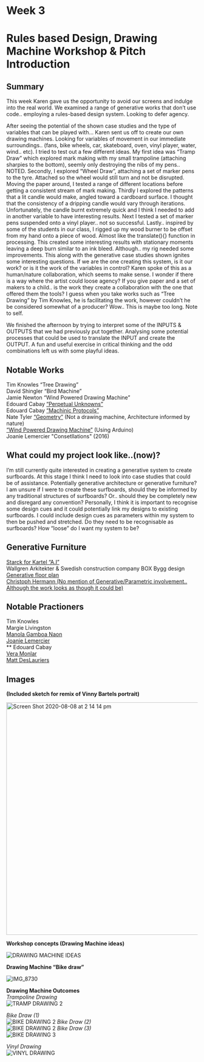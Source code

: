 # Week 3
# Rules based Design, Drawing Machine Workshop & Pitch Introduction

## Summary <br />
This week Karen gave us the opportunity to avoid our screens and indulge into the real world. We examined a range of generative works that don’t use code.. employing a rules-based design system. Looking to defer agency. <br />

After seeing the potential of the shown case studies and the type of variables that can be played with… Karen sent us off to create our own drawing machines. Looking for variables of movement in our immediate surroundings.. (fans, bike wheels, car, skateboard, oven, vinyl player, water, wind.. etc). I tried to test out a few different ideas. My first idea was “Tramp Draw” which explored mark making with my small trampoline (attaching sharpies to the bottom), seemly only destroying the nibs of my pens.. NOTED. Secondly, I explored “Wheel Draw”, attaching a set of marker pens to the tyre. Attached so the wheel would still turn and not be disrupted. Moving the paper around, I tested a range of different locations before getting a consistent stream of mark making. Thirdly I explored the patterns that a lit candle would make, angled toward a cardboard surface. I thought that the consistency of a dripping candle would vary through iterations. Unfortunately, the candle burnt extremely quick and I think I needed to add in another variable to have interesting results. Next I tested a set of marker pens suspended onto a vinyl player.. not so successful. Lastly.. inspired by some of the students in our class, I rigged up my wood burner to be offset from my hand onto a piece of wood. Almost like the translate(){} function in processing. This created some interesting results with stationary moments leaving a deep burn similar to an ink bleed. Although.. my rig needed some improvements. This along with the generative case studies shown ignites some interesting questions. If we are the one creating this system, is it our work? or is it the work of the variables in control? Karen spoke of this as a human/nature collaboration, which seems to make sense. I wonder if there is a way where the artist could loose agency? If you give paper and a set of makers to a child.. is the work they create a collaboration with the one that offered them the tools? I guess when you take works such as “Tree Drawing” by Tim Knowles, he is facilitating the work, however couldn’t he be considered somewhat of a producer? Wow.. This is maybe too long. Note to self.  <br /> 

We finished the afternoon by trying to interpret some of the INPUTS & OUTPUTS that we had previously put together. Analysing some potential processes that could be used to translate the INPUT and create the OUTPUT. A fun and useful exercise in critical thinking and the odd combinations left us with some playful ideas.  



## Notable Works <br />
Tim Knowles “Tree Drawing” <br />
David Shingler “Bird Machine” <br />
Jamie Newton “Wind Powered Drawing Machine” <br />
Edouard Cabay [“Perpetual Unknowns”](https://petermagnus.com/portfolio_page/perpetual-unknowns/) <br />
Edouard Cabay [“Machinic Protocols”](https://www.koozarch.com/abstractions/machinic-protocols/) <br />
Nate Tyler [“Geometry”](https://www.instagram.com/p/CCXDnWkj56f/) (Not a drawing machine, Architecture informed by nature) <br />
[“Wind Powered Drawing Machine”](http://www.iaacblog.com/programs/wind-drawing-machine/) (Using Arduino) <br />
Joanie Lemercier "Consetllations" (2016)



## What could my project look like..(now)? <br />
I’m still currently quite interested in creating a generative system to create surfboards. At this stage I think I need to look into case studies that could be of assistance. Potentially generative architecture or generative furniture? I am unsure if I were to create these surfboards, should they be informed by any traditional structures of surfboards? Or.. should they be completely new and disregard any convention? Personally, I think it is important to recognise some design cues and it could potentially link my designs to existing surfboards. I could include design cues as parameters within my system to then be pushed and stretched. Do they need to be recognisable as surfboards? How “loose” do I want my system to be?


## Generative Furniture <br />
[Starck for Kartel “A.I”](https://www.starck.com/a-i-for-kartell-by-starck-powered-by-autodesk-kartell-p3534) <br />
Wallgren Arkitekter & Swedish construction company BOX Bygg design [Generative floor plan](https://www.dezeen.com/2019/06/27/adaptive-floor-plans-wallgren-arkitekter-box-bygg-parametric-tool/) <br />
[Christoph Hermann (No mention of Generative/Parametric involvement.. Although the work looks as though it could be)](http://www.christoph-hermann.com/)  <br />


## Notable Practioners <br />
Tim Knowles <br />
Margie Livingston <br />
[Manola Gamboa Naon](http://manoloide.com/) <br />
[Joanie Lemercier](https://joanielemercier.com/) <br />
** Edouard Cabay <br />
[Vera Monlar](http://www.veramolnar.com/) <br />
[Matt DesLauriers](https://www.mattdesl.com/)<br />


## Images <br />
**(Included sketch for remix of Vinny Bartels portrait)** <br />

<img width="612" alt="Screen Shot 2020-08-08 at 2 14 14 pm" src="https://user-images.githubusercontent.com/68723193/89702483-0e2e1400-d985-11ea-8961-c943c728a67d.png">

**Workshop concepts (Drawing Machine ideas)** <br />

![DRAWING MACHINE IDEAS](https://user-images.githubusercontent.com/68723193/89702439-aa0b5000-d984-11ea-89b7-65a0fb54d3f9.jpeg)

**Drawing Machine “Bike draw”**  <br />

![IMG_8730](https://user-images.githubusercontent.com/68723193/89702433-9eb82480-d984-11ea-8bfd-81cb1ae7c32d.PNG)

**Drawing Machine Outcomes** <br />
*Trampoline Drawing*  <br />
![TRAMP DRAWING 2](https://user-images.githubusercontent.com/68723193/89702497-3453b400-d985-11ea-8702-9b2d3170304e.jpeg)


*Bike Draw (1)*  <br />
![BIKE DRAWING 2](https://user-images.githubusercontent.com/68723193/89702458-d0c98680-d984-11ea-830b-6f33b8b8d445.jpeg)
*Bike Draw (2)* <br />
![BIKE DRAWING 2](https://user-images.githubusercontent.com/68723193/89702462-d757fe00-d984-11ea-9524-e972f0bd0e04.jpg)
*Bike Draw (3)* <br />
![BIKE DRAWING 3](https://user-images.githubusercontent.com/68723193/89702464-db841b80-d984-11ea-9861-42c72d35f070.jpg)

*Vinyl Drawing* <br />
![VINYL DRAWING ](https://user-images.githubusercontent.com/68723193/89702445-b2fc2180-d984-11ea-852e-105e1b049b80.jpeg)

